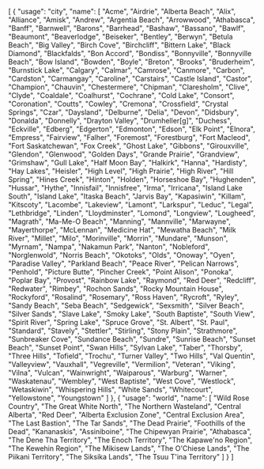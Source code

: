 [
  {
    "usage": "city",
    "name": [
      "Acme",
      "Airdrie",
      "Alberta Beach",
      "Alix",
      "Alliance",
      "Amisk",
      "Andrew",
      "Argentia Beach",
      "Arrowwood",
      "Athabasca",
      "Banff",
      "Barnwell",
      "Barons",
      "Barrhead",
      "Bashaw",
      "Bassano",
      "Bawlf",
      "Beaumont",
      "Beaverlodge",
      "Beiseker",
      "Bentley",
      "Berwyn",
      "Betula Beach",
      "Big Valley",
      "Birch Cove",
      "Birchcliff",
      "Bittern Lake",
      "Black Diamond",
      "Blackfalds",
      "Bon Accord",
      "Bondiss",
      "Bonnyville",
      "Bonnyville Beach",
      "Bow Island",
      "Bowden",
      "Boyle",
      "Breton",
      "Brooks",
      "Bruderheim",
      "Burnstick Lake",
      "Calgary",
      "Calmar",
      "Camrose",
      "Canmore",
      "Carbon",
      "Cardston",
      "Carmangay",
      "Caroline",
      "Carstairs",
      "Castle Island",
      "Castor",
      "Champion",
      "Chauvin",
      "Chestermere",
      "Chipman",
      "Claresholm",
      "Clive",
      "Clyde",
      "Coaldale",
      "Coalhurst",
      "Cochrane",
      "Cold Lake",
      "Consort",
      "Coronation",
      "Coutts",
      "Cowley",
      "Cremona",
      "Crossfield",
      "Crystal Springs",
      "Czar",
      "Daysland",
      "Delburne",
      "Delia",
      "Devon",
      "Didsbury",
      "Donalda",
      "Donnelly",
      "Drayton Valley",
      "Drumheller[g]",
      "Duchess",
      "Eckville",
      "Edberg",
      "Edgerton",
      "Edmonton",
      "Edson",
      "Elk Point",
      "Elnora",
      "Empress",
      "Fairview",
      "Falher",
      "Foremost",
      "Forestburg",
      "Fort Macleod",
      "Fort Saskatchewan",
      "Fox Creek",
      "Ghost Lake",
      "Gibbons",
      "Girouxville",
      "Glendon",
      "Glenwood",
      "Golden Days",
      "Grande Prairie",
      "Grandview",
      "Grimshaw",
      "Gull Lake",
      "Half Moon Bay",
      "Halkirk",
      "Hanna",
      "Hardisty",
      "Hay Lakes",
      "Heisler",
      "High Level",
      "High Prairie",
      "High River",
      "Hill Spring",
      "Hines Creek",
      "Hinton",
      "Holden",
      "Horseshoe Bay",
      "Hughenden",
      "Hussar",
      "Hythe",
      "Innisfail",
      "Innisfree",
      "Irma",
      "Irricana",
      "Island Lake South",
      "Island Lake",
      "Itaska Beach",
      "Jarvis Bay",
      "Kapasiwin",
      "Killam",
      "Kitscoty",
      "Lacombe",
      "Lakeview",
      "Lamont",
      "Larkspur",
      "Leduc",
      "Legal",
      "Lethbridge",
      "Linden",
      "Lloydminster",
      "Lomond",
      "Longview",
      "Lougheed",
      "Magrath",
      "Ma-Me-O Beach",
      "Manning",
      "Mannville",
      "Marwayne",
      "Mayerthorpe",
      "McLennan",
      "Medicine Hat",
      "Mewatha Beach",
      "Milk River",
      "Millet",
      "Milo",
      "Morinville",
      "Morrin",
      "Mundare",
      "Munson",
      "Myrnam",
      "Nampa",
      "Nakamun Park",
      "Nanton",
      "Nobleford",
      "Norglenwold",
      "Norris Beach",
      "Okotoks",
      "Olds",
      "Onoway",
      "Oyen",
      "Paradise Valley",
      "Parkland Beach",
      "Peace River",
      "Pelican Narrows",
      "Penhold",
      "Picture Butte",
      "Pincher Creek",
      "Point Alison",
      "Ponoka",
      "Poplar Bay",
      "Provost",
      "Rainbow Lake",
      "Raymond",
      "Red Deer",
      "Redcliff",
      "Redwater",
      "Rimbey",
      "Rochon Sands",
      "Rocky Mountain House",
      "Rockyford",
      "Rosalind",
      "Rosemary",
      "Ross Haven",
      "Rycroft",
      "Ryley",
      "Sandy Beach",
      "Seba Beach",
      "Sedgewick",
      "Sexsmith",
      "Silver Beach",
      "Silver Sands",
      "Slave Lake",
      "Smoky Lake",
      "South Baptiste",
      "South View",
      "Spirit River",
      "Spring Lake",
      "Spruce Grove",
      "St. Albert",
      "St. Paul",
      "Standard",
      "Stavely",
      "Stettler",
      "Stirling",
      "Stony Plain",
      "Strathmore",
      "Sunbreaker Cove",
      "Sundance Beach",
      "Sundre",
      "Sunrise Beach",
      "Sunset Beach",
      "Sunset Point",
      "Swan Hills",
      "Sylvan Lake",
      "Taber",
      "Thorsby",
      "Three Hills",
      "Tofield",
      "Trochu",
      "Turner Valley",
      "Two Hills",
      "Val Quentin",
      "Valleyview",
      "Vauxhall",
      "Vegreville",
      "Vermilion",
      "Veteran",
      "Viking",
      "Vilna",
      "Vulcan",
      "Wainwright",
      "Waiparous",
      "Warburg",
      "Warner",
      "Waskatenau",
      "Wembley",
      "West Baptiste",
      "West Cove",
      "Westlock",
      "Wetaskiwin",
      "Whispering Hills",
      "White Sands",
      "Whitecourt",
      "Yellowstone",
      "Youngstown"
    ]
  },
  {
    "usage": "world",
    "name": [
      "Wild Rose Country",
      "The Great White North",
      "The Northern Wasteland",
      "Central Alberta",
      "Red Deer",
      "Alberta Exclusion Zone",
      "Central Exclusion Area",
      "The Last Bastion",
      "The Tar Sands",
      "The Dead Prairie",
      "Foothills of the Dead",
      "Kananaskis",
      "Assiniboine",
      "The Chipewyan Prairie",
      "Athabasca",
      "The Dene Tha Territory",
      "The Enoch Territory",
      "The Kapawe'no Region",
      "The Kewehin Region",
      "The Mikisew Lands",
      "The O'Chiese Lands",
      "The Piikani Territory",
      "The Siksika Lands",
      "The Tsuu T'ina Territory"
    ]
  }
]

